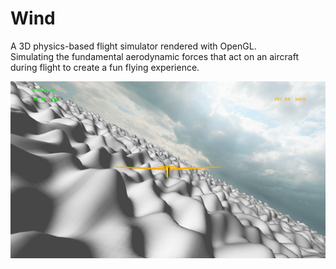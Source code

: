 # Wind
A 3D physics-based flight simulator rendered with OpenGL. \
Simulating the fundamental aerodynamic forces that act on an aircraft during flight to create a fun flying experience.

![a screenshot of the current state of the sim](resources/screenshots/skyfly.jpg)
